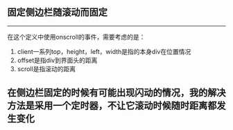 ## 固定侧边栏随滚动而固定

---

在这个定义中使用onscroll的事件，需要考虑的是：
1. client一系列top，height，left，width是指的本身div在位置情况
2. offset是指div到界面头的距离
3. scroll是指滚动的距离

在侧边栏固定的时候有可能出现闪动的情况，我的解决方法是采用一个定时器，不让它滚动时候随时距离都发生变化
---
